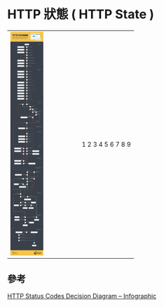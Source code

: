 # HTTP 狀態 ( HTTP State )

<table>
    <tr>
        <td><img src="./img/http-decision-diagram.png" width="50%"/></td>
        <td>
            1
            2
            3
            4
            5
            6
            7
            8
            9
        </td>
    </tr>
</table>

## 參考

[HTTP Status Codes Decision Diagram – Infographic](https://www.loggly.com/blog/http-status-code-diagram/?fbclid=IwAR3nmQk4mcozTWkqHy_yY_Dj2oXJsQaEcKLU7hlyQZu9SHTlC7jteToakQg)
